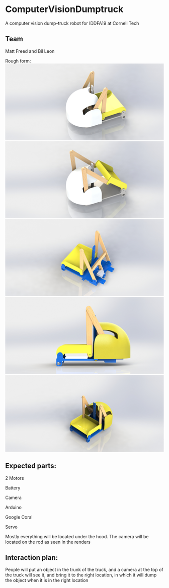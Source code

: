 # ComputerVisionDumptruck
A computer vision dump-truck robot for IDDFA19 at Cornell Tech

## Team
Matt Freed and Bil Leon

Rough form:
![Photo](Renders/Render1.JPG)
![Photo](Renders/Render2.JPG)
![Photo](Renders/Rend3.JPG)
![Photo](Renders/Rend4.JPG)
![Photo](Renders/Rend5.JPG)

## Expected parts:
2 Motors

Battery

Camera

Arduino

Google Coral

Servo

Mostly everything will be located under the hood. The camera will be located on the rod as seen in the renders

## Interaction plan:
People will put an object in the trunk of the truck, and a camera at the top of the truck will see it, and bring it to the right location, in which it will dump the object when it is in the right location
